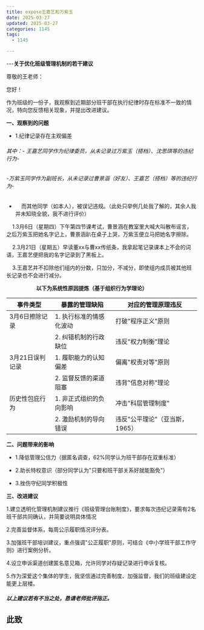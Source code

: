 ```yaml
---
title: expose王嘉艺和万紫玉
date: 2025-03-27
updated: 2025-03-27
categories: 1145
tags:
  - 1145

---
```


---**关于优化班级管理机制的若干建议**

尊敬的王老师：

您好！

作为班级的一份子，我观察到近期部分班干部在执行纪律时存在标准不一致的情况，特向您反馈相关现象，并提出改进建议。

**一、观察到的问题**

* 1.纪律记录存在主观偏差

###### 其中：- 王嘉艺同学作为纪律委员，从未记录过万紫玉（搭档）、沈思琪等的违纪行为-

###### -万紫玉同学作为副班长，从未记录过曹景涵（好友）、王嘉艺（搭档）等的违纪行为-

*     而其他同学（如本人），被误记违规。（此处只举例几处我了解的，其余人我并未知晓全貌，我不进行评价）

    1.3月6日（星期四）下午第四节课考试，曹景涵在教室里大喊大叫散布谣言，之后万紫玉把她名字记上，曹景涵趴在桌子上哭，万紫玉便立马把她名字擦除。

    2.3月21日（星期五）早读董xx与曹xx传纸条，我拿起笔记录课本上不会的词语，王嘉艺便把我的名字记录到了黑板上。

    3.王嘉艺并不扣除他们组内的分数，只加分，不减分，即使组内成员被其他班长记录也不会进行减分。

                    **以下为系统性原因提炼（基于组织行为学理论）**

| 事件类型      | 暴露的管理缺陷       | 对应的管理原理违反          |
| --------- | ------------- | ------------------ |
| 3月6日擦除记录  | 1. 执行标准的情感化波动 | 打破"程序正义"原则         |
|           | 2. 纠错机制的行政缺位  | 违反"权力制衡"理论         |
| 3月21日误判记录 | 1. 履职能力的认知偏差  | 偏离"权责对等"原则         |
|           | 2. 监督反馈的渠道阻塞  | 违背"信息对称"理论         |
| 历史性包庇行为   | 1. 非正式组织的负向影响 | 冲击"科层管理制度"         |
|           | 2. 激励机制的导向错误  | 违反"公平理论"（亚当斯，1965） |

**二、问题带来的影响**

* 1.降低管理公信力（据匿名调查，62%同学认为班干部存在双重标准）

* 2.助长特权意识（部分同学认为"只要和班干部关系好就能豁免"）

* 3.挫伤守纪同学积极性

**三、改进建议**

1.建立透明化管理机制建议推行《班级管理台账制度》，要求每次违纪记录需有2名班干部共同确认，并简要说明具体情况

2.完善监督体系，每周公示履职情况评分表。

3.加强班干部培训建议，重点强调"公正履职"原则，可结合《中小学班干部工作守则》进行案例分析。

4.设立申诉渠道创建匿名意见箱，允许同学对存疑记录进行申诉复核。

5.作为深爱这个集体的学生，我坚信通过完善制度、加强监督，我们的班级建设定能更上层楼。

##### 以上建议若有不当之处，恳请老师批评指正。

## 此致
